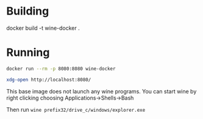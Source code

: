 # Building

docker build -t wine-docker .

# Running

````bash
docker run --rm -p 8080:8080 wine-docker

xdg-open http://localhost:8080/
````

This base image does not launch any wine programs. You can start wine by right clicking choosing Applications->Shells->Bash

Then run 
`wine prefix32/drive_c/windows/explorer.exe`


